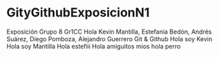 # GityGithubExposicionN1
Exposición Grupo 8 
Gr1CC
Hola
Kevin Mantilla, Estefania Bedón, Andrés Suárez, Diego Pomboza, Alejandro Guerrero
Git & Github
Hola soy Kevin
Hola soy Mantilla
Hola estefiii
Hola amiguitos mios
hola perro
